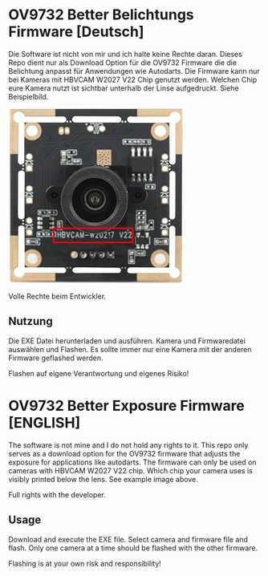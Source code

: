 # OV9732 Better Belichtungs Firmware [Deutsch]

Die Software ist nicht von mir und ich halte keine Rechte daran. Dieses Repo dient nur als Download Option für die OV9732 Firmware die die Belichtung anpasst für Anwendungen wie Autodarts. Die Firmware kann nur bei Kameras mit HBVCAM W2027 V22 Chip genutzt werden. Welchen Chip eure Kamera nutzt ist sichtbar unterhalb der Linse aufgedruckt. Siehe Beispielbild.

![Example Camera](https://github.com/nsauter/ov9732_exposurefw/blob/main/example.jpg?raw=true)

Volle Rechte beim Entwickler.

## Nutzung

Die EXE Datei herunterladen und ausführen. Kamera und Firmwaredatei auswählen und Flashen. Es sollte immer nur eine Kamera mit der anderen Firmware geflashed werden. 

Flashen auf eigene Verantwortung und eigenes Risiko!


# OV9732 Better Exposure Firmware [ENGLISH]

The software is not mine and I do not hold any rights to it. This repo only serves as a download option for the OV9732 firmware that adjusts the exposure for applications like autodarts. The firmware can only be used on cameras with HBVCAM W2027 V22 chip. Which chip your camera uses is visibly printed below the lens. See example image above. 

Full rights with the developer.

## Usage

Download and execute the EXE file. Select camera and firmware file and flash. Only one camera at a time should be flashed with the other firmware. 

Flashing is at your own risk and responsibility!
